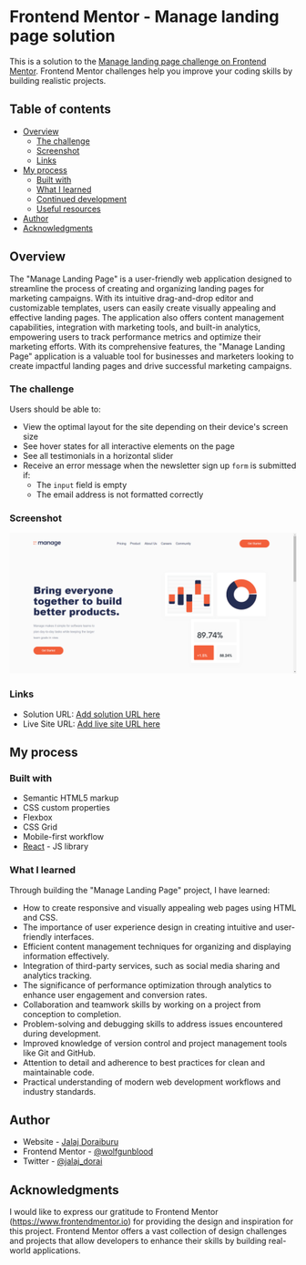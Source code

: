 # Frontend Mentor - Manage landing page solution

This is a solution to the [Manage landing page challenge on Frontend Mentor](https://www.frontendmentor.io/challenges/manage-landing-page-SLXqC6P5). Frontend Mentor challenges help you improve your coding skills by building realistic projects. 

## Table of contents

- [Overview](#overview)
  - [The challenge](#the-challenge)
  - [Screenshot](#screenshot)
  - [Links](#links)
- [My process](#my-process)
  - [Built with](#built-with)
  - [What I learned](#what-i-learned)
  - [Continued development](#continued-development)
  - [Useful resources](#useful-resources)
- [Author](#author)
- [Acknowledgments](#acknowledgments)

## Overview

The "Manage Landing Page" is a user-friendly web application designed to streamline the process of creating and organizing landing pages for marketing campaigns. With its intuitive drag-and-drop editor and customizable templates, users can easily create visually appealing and effective landing pages. The application also offers content management capabilities, integration with marketing tools, and built-in analytics, empowering users to track performance metrics and optimize their marketing efforts. With its comprehensive features, the "Manage Landing Page" application is a valuable tool for businesses and marketers looking to create impactful landing pages and drive successful marketing campaigns.

### The challenge

Users should be able to:

- View the optimal layout for the site depending on their device's screen size
- See hover states for all interactive elements on the page
- See all testimonials in a horizontal slider
- Receive an error message when the newsletter sign up `form` is submitted if:
  - The `input` field is empty
  - The email address is not formatted correctly

### Screenshot

![](./Screenshot.png)

### Links

- Solution URL: [Add solution URL here](https://github.com/wolfgunblood/manage-landing-page)
- Live Site URL: [Add live site URL here](https://wolfgunblood.github.io/manage-landing-page/)

## My process

### Built with

- Semantic HTML5 markup
- CSS custom properties
- Flexbox
- CSS Grid
- Mobile-first workflow
- [React](https://reactjs.org/) - JS library


### What I learned

Through building the "Manage Landing Page" project, I have learned:

- How to create responsive and visually appealing web pages using HTML and CSS.
- The importance of user experience design in creating intuitive and user-friendly interfaces.
- Efficient content management techniques for organizing and displaying information effectively.
- Integration of third-party services, such as social media sharing and analytics tracking.
- The significance of performance optimization through analytics to enhance user engagement and conversion rates.
- Collaboration and teamwork skills by working on a project from conception to completion.
- Problem-solving and debugging skills to address issues encountered during development.
- Improved knowledge of version control and project management tools like Git and GitHub.
- Attention to detail and adherence to best practices for clean and maintainable code.
- Practical understanding of modern web development workflows and industry standards.

## Author

- Website - [Jalaj Doraiburu](https://wolfgunblood.github.io/portfolio/)
- Frontend Mentor - [@wolfgunblood](https://www.frontendmentor.io/profile/wolfgunblood)
- Twitter - [@jalaj_dorai](https://twitter.com/jalaj_dorai)


## Acknowledgments

I would like to express our gratitude to Frontend Mentor (https://www.frontendmentor.io) for providing the design and inspiration for this project. Frontend Mentor offers a vast collection of design challenges and projects that allow developers to enhance their skills by building real-world applications.
